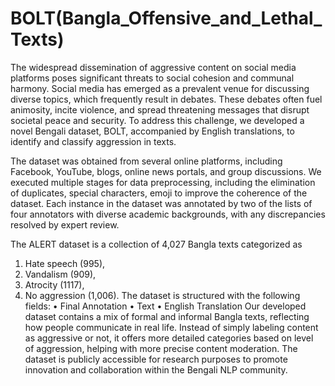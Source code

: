 # BOLT(Bangla_Offensive_and_Lethal_Texts)
The widespread dissemination of aggressive content on social media platforms poses significant threats to social cohesion and communal harmony. Social media has emerged as a prevalent venue for discussing diverse topics, which frequently result in debates. These debates often fuel animosity, incite violence, and spread threatening messages that disrupt societal peace and security. To address this challenge, we developed a novel Bengali dataset, BOLT, accompanied by English translations, to identify and classify aggression in texts. 

The dataset was obtained from several online platforms, including Facebook, YouTube, blogs, online news portals, and group discussions. We executed multiple stages for data preprocessing, including the elimination of duplicates, special characters, emoji to improve the coherence of the dataset. Each instance in the dataset was annotated by two of the lists of four annotators with diverse academic backgrounds, with any discrepancies resolved by expert review.

The ALERT dataset is a collection of 4,027 Bangla texts categorized as 
1.	Hate speech (995),  
2.	Vandalism (909),  
3.	Atrocity (1117),   
4.	No aggression (1,006). 
The dataset is structured with the following fields:
•	Final Annotation
•	Text
•	English Translation 
Our developed dataset contains a mix of formal and informal Bangla texts, reflecting how people communicate in real life. Instead of simply labeling content as aggressive or not, it offers more detailed categories based on level of aggression, helping with more precise content moderation. The dataset is publicly accessible for research purposes to promote innovation and collaboration within the Bengali NLP community.

